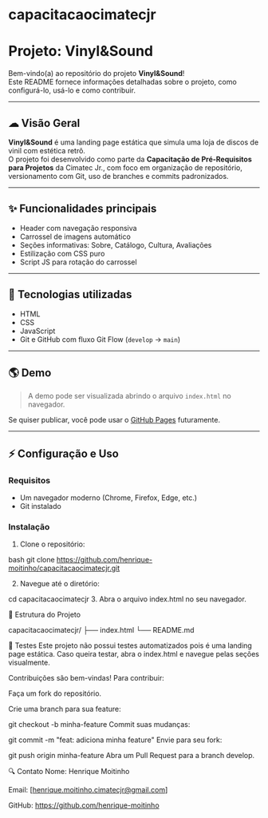 # capacitacaocimatecjr
# Projeto: Vinyl&Sound

Bem-vindo(a) ao repositório do projeto **Vinyl&Sound**!  
Este README fornece informações detalhadas sobre o projeto, como configurá-lo, usá-lo e como contribuir.

---

## ☁ Visão Geral

**Vinyl&Sound** é uma landing page estática que simula uma loja de discos de vinil com estética retrô.  
O projeto foi desenvolvido como parte da **Capacitação de Pré-Requisitos para Projetos** da Cimatec Jr., com foco em organização de repositório, versionamento com Git, uso de branches e commits padronizados.

---

## ✨ Funcionalidades principais

- Header com navegação responsiva
- Carrossel de imagens automático
- Seções informativas: Sobre, Catálogo, Cultura, Avaliações
- Estilização com CSS puro
- Script JS para rotação do carrossel

---

## 🧰 Tecnologias utilizadas

- HTML
- CSS
- JavaScript
- Git e GitHub com fluxo Git Flow (`develop` → `main`)

---

## 🌎 Demo

> A demo pode ser visualizada abrindo o arquivo `index.html` no navegador.

Se quiser publicar, você pode usar o [GitHub Pages](https://pages.github.com/) futuramente.

---

## ⚡ Configuração e Uso

### Requisitos

- Um navegador moderno (Chrome, Firefox, Edge, etc.)
- Git instalado

### Instalação

1. Clone o repositório:

bash
git clone https://github.com/henrique-moitinho/capacitacaocimatecjr.git

2. Navegue até o diretório:

cd capacitacaocimatecjr
3. Abra o arquivo index.html no seu navegador.

🔧 Estrutura do Projeto

capacitacaocimatecjr/
├── index.html
└── README.md

🧪 Testes
Este projeto não possui testes automatizados pois é uma landing page estática.
Caso queira testar, abra o index.html e navegue pelas seções visualmente.

Contribuições são bem-vindas!
Para contribuir:

Faça um fork do repositório.

Crie uma branch para sua feature:

git checkout -b minha-feature
Commit suas mudanças:

git commit -m "feat: adiciona minha feature"
Envie para seu fork:

git push origin minha-feature
Abra um Pull Request para a branch develop.

🔍 Contato
Nome: Henrique Moitinho

Email: [henrique.moitinho.cimatecjr@gmail.com]

GitHub: https://github.com/henrique-moitinho



